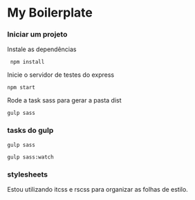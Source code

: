 # My Boilerplate

### Iniciar um projeto

Instale as dependências

``` npm install```

Inicie o servidor de testes do express

``` npm start  ```

Rode a task sass para gerar a pasta dist

``` gulp sass ```

### tasks do gulp ###

``` gulp sass ```

``` gulp sass:watch ```

### stylesheets ###
Estou utilizando itcss e rscss para organizar as folhas de estilo.
